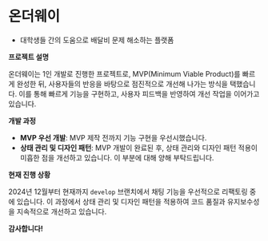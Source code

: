 # 온더웨이
- 대학생들 간의 도움으로 배달비 문제 해소하는 플랫폼

**프로젝트 설명**

온더웨이는 1인 개발로 진행한 프로젝트로, MVP(Minimum Viable Product)를 빠르게 완성한 뒤, 사용자들의 반응을 바탕으로 점진적으로 개선해 나가는 방식을 택했습니다. 이를 통해 빠르게 기능을 구현하고, 사용자 피드백을 반영하여 개선 작업을 이어가고 있습니다.

**개발 과정**

- **MVP 우선 개발**: MVP 제작 전까지 기능 구현을 우선시했습니다.
- **상태 관리 및 디자인 패턴**: MVP 개발이 완료된 후, 상태 관리와 디자인 패턴 적용이 미흡한 점을 개선하고 있습니다. 이 부분에 대해 양해 부탁드립니다.
  
**현재 진행 상황**

2024년 12월부터 현재까지 `develop` 브랜치에서 채팅 기능을 우선적으로 리팩토링 중에 있습니다. 이 과정에서 상태 관리 및 디자인 패턴을 적용하여 코드 품질과 유지보수성을 지속적으로 개선하고 있습니다.

**감사합니다!**
